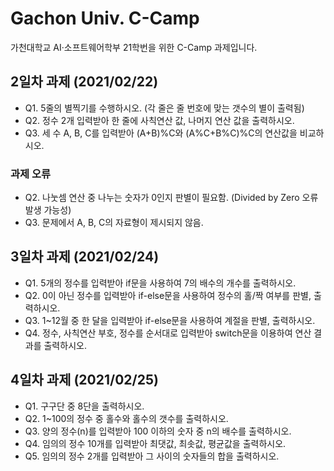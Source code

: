 # Gachon Univ. C-Camp
가천대학교 AI·소프트웨어학부 21학번을 위한 C-Camp 과제입니다.

## 2일차 과제 (2021/02/22)
* Q1. 5줄의 별찍기를 수행하시오. (각 줄은 줄 번호에 맞는 갯수의 별이 출력됨)
* Q2. 정수 2개 입력받아 한 줄에 사칙연산 값, 나머지 연산 값을 출력하시오.
* Q3. 세 수 A, B, C를 입력받아 (A+B)%C와 (A%C+B%C)%C의 연산값을 비교하시오.

### 과제 오류
* Q2. 나눗셈 연산 중 나누는 숫자가 0인지 판별이 필요함. (Divided by Zero 오류 발생 가능성)
* Q3. 문제에서 A, B, C의 자료형이 제시되지 않음. 


## 3일차 과제 (2021/02/24)
* Q1. 5개의 정수를 입력받아 if문을 사용하여 7의 배수의 개수를 출력하시오.
* Q2. 0이 아닌 정수를 입력받아 if-else문을 사용하여 정수의 홀/짝 여부를 판별, 출력하시오.
* Q3. 1~12월 중 한 달을 입력받아 if-else문을 사용하여 계절을 판별, 출력하시오.
* Q4. 정수, 사칙연산 부호, 정수를 순서대로 입력받아 switch문을 이용하여 연산 결과를 출력하시오.

## 4일차 과제 (2021/02/25)
* Q1. 구구단 중 8단을 출력하시오.
* Q2. 1~100의 정수 중 홀수와 홀수의 갯수를 출력하시오.
* Q3. 양의 정수(n)를 입력받아 100 이하의 숫자 중 n의 배수를 출력하시오.
* Q4. 임의의 정수 10개를 입력받아 최댓값, 최솟값, 평균값을 출력하시오.
* Q5. 임의의 정수 2개를 입력받아 그 사이의 숫자들의 합을 출력하시오.


